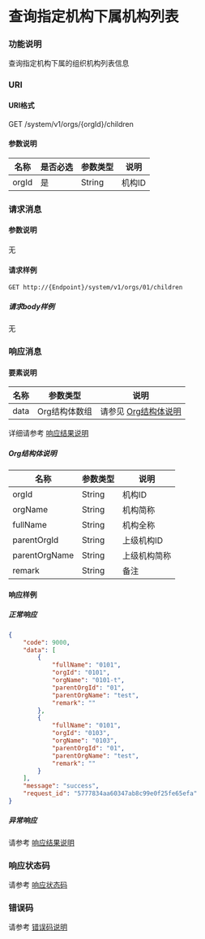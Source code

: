 # 查询指定机构下属机构列表

### 功能说明
查询指定机构下属的组织机构列表信息

### URI
#### URI格式  
GET /system/v1/orgs/{orgId}/children

#### 参数说明  
| 名称 | 是否必选 | 参数类型 | 说明 |
| --- | --- | --- | --- |
| orgId | 是 | String | 机构ID |

### 请求消息
#### 参数说明  
无

#### 请求样例 
```
GET http://{Endpoint}/system/v1/orgs/01/children
```
##### 请求body样例
无

### 响应消息
#### 要素说明
| 名称 | 参数类型 | 说明 |
| --- | --- | --- |
| data | Org结构体数组 | 请参见 [Org结构体说明](#org结构体说明) |

详细请参考 [响应结果说明](../../../common/response/result.md#要素说明)  

##### Org结构体说明
| 名称 | 参数类型 | 说明 |
| --- | --- | --- |
| orgId | String | 机构ID|
| orgName | String | 机构简称 |
| fullName | String | 机构全称 |
| parentOrgId | String | 上级机构ID |
| parentOrgName | String | 上级机构简称 |
| remark | String | 备注 |

#### 响应样例
##### 正常响应
```json
{
	"code": 9000,
	"data": [
		{
			"fullName": "0101",
			"orgId": "0101",
			"orgName": "0101-t",
			"parentOrgId": "01",
			"parentOrgName": "test",
			"remark": ""
		},
		{
			"fullName": "0101",
			"orgId": "0103",
			"orgName": "0103",
			"parentOrgId": "01",
			"parentOrgName": "test",
			"remark": ""
		}
	],
	"message": "success",
	"request_id": "5777834aa60347ab8c99e0f25fe65efa"
}
```
##### 异常响应
请参考 [响应结果说明](../../../common/response/result.md#异常响应样例)

### 响应状态码
请参考 [响应状态码](../../../common/response/status.md)

### 错误码
请参考 [错误码说明](../../../common/errorCode/README.md)